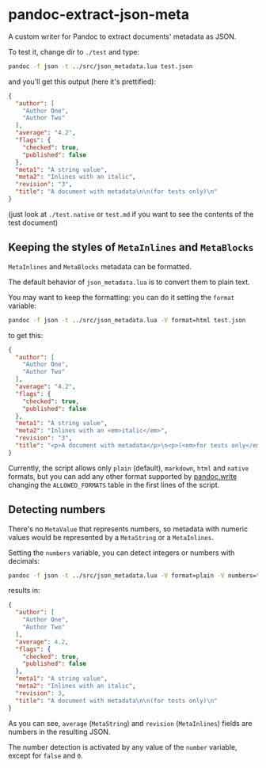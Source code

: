 # pandoc-extract-json-meta

A custom writer for Pandoc to extract documents' metadata as JSON.

To test it, change dir to `./test` and type:

```sh
pandoc -f json -t ../src/json_metadata.lua test.json
```

and you'll get this output (here it's prettified):

```json
{
  "author": [
    "Author One",
    "Author Two"
  ],
  "average": "4.2",
  "flags": {
    "checked": true,
    "published": false
  },
  "meta1": "A string value",
  "meta2": "Inlines with an italic",
  "revision": "3",
  "title": "A document with metadata\n\n(for tests only)\n"
}
```

(just look at `./test.native` or `test.md` if you want to see the contents of the test document)

## Keeping the styles of `MetaInlines` and `MetaBlocks`

`MetaInlines` and `MetaBlocks` metadata can be formatted.

The default behavior of `json_metadata.lua` is to convert them to plain text.

You may want to keep the formatting: you can do it setting the `format` variable:

```sh
pandoc -f json -t ../src/json_metadata.lua -V format=html test.json
```

to get this:

```json
{
  "author": [
    "Author One",
    "Author Two"
  ],
  "average": "4.2",
  "flags": {
    "checked": true,
    "published": false
  },
  "meta1": "A string value",
  "meta2": "Inlines with an <em>italic</em>",
  "revision": "3",
  "title": "<p>A document with metadata</p>\n<p>(<em>for tests only</em>)</p>"
}
```

Currently, the script allows only `plain` (default), `markdown`, `html` and `native` formats,
but you can add any other format supported
by [pandoc.write](https://pandoc.org/lua-filters.html#pandoc.write)
changing the `ALLOWED_FORMATS` table in the first lines of the script.

## Detecting numbers

There's no `MetaValue` that represents numbers, so metadata with numeric values would
be represented by a `MetaString` or a `MetaInlines`.

Setting the `numbers` variable, you can detect integers or numbers with decimals:

```sh
pandoc -f json -t ../src/json_metadata.lua -V format=plain -V numbers=true test.json
```

results in:

```json
{
  "author": [
    "Author One",
    "Author Two"
  ],
  "average": 4.2,
  "flags": {
    "checked": true,
    "published": false
  },
  "meta1": "A string value",
  "meta2": "Inlines with an italic",
  "revision": 3,
  "title": "A document with metadata\n\n(for tests only)\n"
}
```

As you can see, `average` (`MetaString`) and `revision` (`MetaInlines`) fields are numbers
in the resulting JSON.

The number detection is activated by any value of the `number` variable,
except for `false` and `0`.